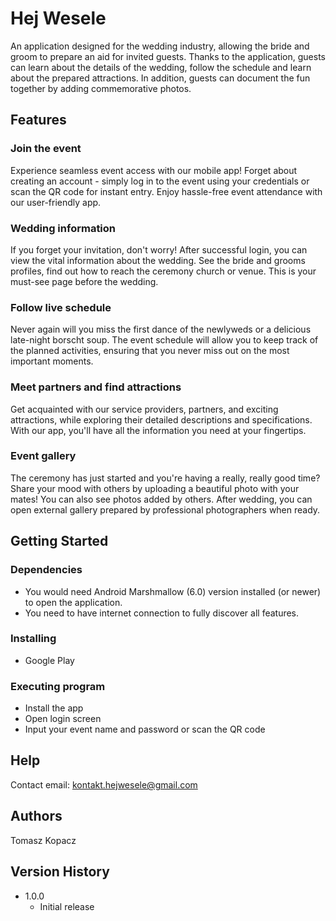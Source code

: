 # Hej Wesele

An application designed for the wedding industry, allowing the bride and groom to prepare an aid for invited guests. Thanks to the application, guests can learn about the details of the wedding, follow the schedule and learn about the prepared attractions. In addition, guests can document the fun together by adding commemorative photos.

## Features

### Join the event

Experience seamless event access with our mobile app! Forget about creating an account - simply log in to the event using your credentials or scan the QR code for instant entry. Enjoy hassle-free event attendance with our user-friendly app.

### Wedding information

If you forget your invitation, don't worry! After successful login, you can view the vital information about the wedding. See the bride and grooms profiles, find out how to reach the ceremony church or venue. This is your must-see page before the wedding.

### Follow live schedule

Never again will you miss the first dance of the newlyweds or a delicious late-night borscht soup. The event schedule will allow you to keep track of the planned activities, ensuring that you never miss out on the most important moments.

### Meet partners and find attractions

Get acquainted with our service providers, partners, and exciting attractions, while exploring their detailed descriptions and specifications. With our app, you'll have all the information you need at your fingertips.

### Event gallery

The ceremony has just started and you're having a really, really good time? Share your mood with others by uploading a beautiful photo with your mates! You can also see photos added by others. After wedding, you can open external gallery prepared by professional photographers when ready.

## Getting Started

### Dependencies

* You would need Android Marshmallow (6.0) version installed (or newer) to open the application.
* You need to have internet connection to fully discover all features.

### Installing

* Google Play

### Executing program

* Install the app
* Open login screen
* Input your event name and password or scan the QR code

## Help

Contact email: kontakt.hejwesele@gmail.com

## Authors

Tomasz Kopacz

## Version History

* 1.0.0
    * Initial release

